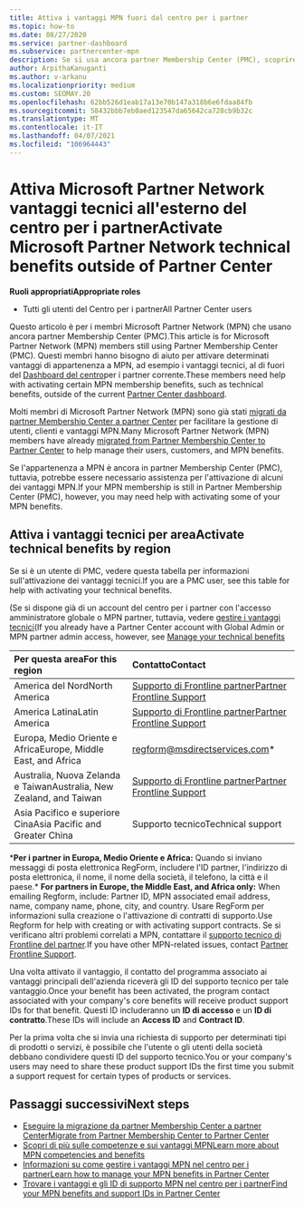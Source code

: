 ```yaml
---
title: Attiva i vantaggi MPN fuori dal centro per i partner
ms.topic: how-to
ms.date: 08/27/2020
ms.service: partner-dashboard
ms.subservice: partnercenter-mpn
description: Se si usa ancora partner Membership Center (PMC), scoprire chi contattare per attivare i vantaggi del supporto tecnico MPN e fornire gli ID di supporto per i vantaggi.
author: ArpithaKanuganti
ms.author: v-arkanu
ms.localizationpriority: medium
ms.custom: SEOMAY.20
ms.openlocfilehash: 62bb526d1eab17a13e70b147a318b6e6fdaa84fb
ms.sourcegitcommit: 58432bbb7eb0aed123547da65642ca728cb9b32c
ms.translationtype: MT
ms.contentlocale: it-IT
ms.lasthandoff: 04/07/2021
ms.locfileid: "106964443"
---
```

# <a name="activate-microsoft-partner-network-technical-benefits-outside-of-partner-center"></a><span data-ttu-id="2b6b9-103">Attiva Microsoft Partner Network vantaggi tecnici all'esterno del centro per i partner</span><span class="sxs-lookup"><span data-stu-id="2b6b9-103">Activate Microsoft Partner Network technical benefits outside of Partner Center</span></span>


<span data-ttu-id="2b6b9-104">**Ruoli appropriati**</span><span class="sxs-lookup"><span data-stu-id="2b6b9-104">**Appropriate roles**</span></span>

- <span data-ttu-id="2b6b9-105">Tutti gli utenti del Centro per i partner</span><span class="sxs-lookup"><span data-stu-id="2b6b9-105">All Partner Center users</span></span>

<span data-ttu-id="2b6b9-106">Questo articolo è per i membri Microsoft Partner Network (MPN) che usano ancora partner Membership Center (PMC).</span><span class="sxs-lookup"><span data-stu-id="2b6b9-106">This article is for Microsoft Partner Network (MPN) members still using Partner Membership Center (PMC).</span></span> <span data-ttu-id="2b6b9-107">Questi membri hanno bisogno di aiuto per attivare determinati vantaggi di appartenenza a MPN, ad esempio i vantaggi tecnici, al di fuori del [Dashboard del centro](https://partner.microsoft.com/dashboard)per i partner corrente.</span><span class="sxs-lookup"><span data-stu-id="2b6b9-107">These members need help with activating certain MPN membership benefits, such as technical benefits, outside of the current [Partner Center dashboard](https://partner.microsoft.com/dashboard).</span></span>

<span data-ttu-id="2b6b9-108">Molti membri di Microsoft Partner Network (MPN) sono già stati [migrati da partner Membership Center a partner Center](prepare-pmc-pc-migration.md) per facilitare la gestione di utenti, clienti e vantaggi MPN.</span><span class="sxs-lookup"><span data-stu-id="2b6b9-108">Many Microsoft Partner Network (MPN) members have already [migrated from Partner Membership Center to Partner Center](prepare-pmc-pc-migration.md) to help manage their users, customers, and MPN benefits.</span></span>

<span data-ttu-id="2b6b9-109">Se l'appartenenza a MPN è ancora in partner Membership Center (PMC), tuttavia, potrebbe essere necessario assistenza per l'attivazione di alcuni dei vantaggi MPN.</span><span class="sxs-lookup"><span data-stu-id="2b6b9-109">If your MPN membership is still in Partner Membership Center (PMC), however, you may need help with activating some of your MPN benefits.</span></span>

## <a name="activate-technical-benefits-by-region"></a><span data-ttu-id="2b6b9-110">Attiva i vantaggi tecnici per area</span><span class="sxs-lookup"><span data-stu-id="2b6b9-110">Activate technical benefits by region</span></span>

<span data-ttu-id="2b6b9-111">Se si è un utente di PMC, vedere questa tabella per informazioni sull'attivazione dei vantaggi tecnici.</span><span class="sxs-lookup"><span data-stu-id="2b6b9-111">If you are a PMC user, see this table for help with activating your technical benefits.</span></span>

<span data-ttu-id="2b6b9-112">(Se si dispone già di un account del centro per i partner con l'accesso amministratore globale o MPN partner, tuttavia, vedere [gestire i vantaggi tecnici](https://docs.microsoft.com/partner-center/manage-your-partner-network-benefits#manage-technical-benefits)</span><span class="sxs-lookup"><span data-stu-id="2b6b9-112">(If you already have a Partner Center account with Global Admin or MPN partner admin access, however, see [Manage your technical benefits](https://docs.microsoft.com/partner-center/manage-your-partner-network-benefits#manage-technical-benefits)</span></span>

|<span data-ttu-id="2b6b9-113">Per questa area</span><span class="sxs-lookup"><span data-stu-id="2b6b9-113">For this region</span></span>  | <span data-ttu-id="2b6b9-114">Contatto</span><span class="sxs-lookup"><span data-stu-id="2b6b9-114">Contact</span></span> |
|:--------|:------------|
|<span data-ttu-id="2b6b9-115">America del Nord</span><span class="sxs-lookup"><span data-stu-id="2b6b9-115">North America</span></span>  | [<span data-ttu-id="2b6b9-116">Supporto di Frontline partner</span><span class="sxs-lookup"><span data-stu-id="2b6b9-116">Partner Frontline Support</span></span>](https://partner.microsoft.com/support?issueid=300-0042)  |
|<span data-ttu-id="2b6b9-117">America Latina</span><span class="sxs-lookup"><span data-stu-id="2b6b9-117">Latin America</span></span>  | [<span data-ttu-id="2b6b9-118">Supporto di Frontline partner</span><span class="sxs-lookup"><span data-stu-id="2b6b9-118">Partner Frontline Support</span></span>](https://partner.microsoft.com/support?issueid=300-0042)  |
|<span data-ttu-id="2b6b9-119">Europa, Medio Oriente e Africa</span><span class="sxs-lookup"><span data-stu-id="2b6b9-119">Europe, Middle East, and Africa</span></span>  | [regform@msdirectservices.com](mailto:regform@msdirectservices.com)*  |
|<span data-ttu-id="2b6b9-120">Australia, Nuova Zelanda e Taiwan</span><span class="sxs-lookup"><span data-stu-id="2b6b9-120">Australia, New Zealand, and Taiwan</span></span>  | [<span data-ttu-id="2b6b9-121">Supporto di Frontline partner</span><span class="sxs-lookup"><span data-stu-id="2b6b9-121">Partner Frontline Support</span></span>](https://partner.microsoft.com/support?issueid=300-0042)  |
|<span data-ttu-id="2b6b9-122">Asia Pacifico e superiore Cina</span><span class="sxs-lookup"><span data-stu-id="2b6b9-122">Asia Pacific and Greater China</span></span>  | <span data-ttu-id="2b6b9-123">Supporto tecnico</span><span class="sxs-lookup"><span data-stu-id="2b6b9-123">Technical support</span></span>  |

<span data-ttu-id="2b6b9-124">\***Per i partner in Europa, Medio Oriente e Africa:** Quando si inviano messaggi di posta elettronica RegForm, includere l'ID partner, l'indirizzo di posta elettronica, il nome, il nome della società, il telefono, la città e il paese.</span><span class="sxs-lookup"><span data-stu-id="2b6b9-124">\* **For partners in Europe, the Middle East, and Africa only:** When emailing Regform, include: Partner ID, MPN associated email address, name, company name, phone, city, and country.</span></span> <span data-ttu-id="2b6b9-125">Usare RegForm per informazioni sulla creazione o l'attivazione di contratti di supporto.</span><span class="sxs-lookup"><span data-stu-id="2b6b9-125">Use Regform for help with creating or with activating support contracts.</span></span> <span data-ttu-id="2b6b9-126">Se si verificano altri problemi correlati a MPN, contattare il [supporto tecnico di Frontline del partner](https://partner.microsoft.com/support?issueid=300-0042).</span><span class="sxs-lookup"><span data-stu-id="2b6b9-126">If you have other MPN-related issues, contact [Partner Frontline Support](https://partner.microsoft.com/support?issueid=300-0042).</span></span>

<span data-ttu-id="2b6b9-127">Una volta attivato il vantaggio, il contatto del programma associato ai vantaggi principali dell'azienda riceverà gli ID del supporto tecnico per tale vantaggio.</span><span class="sxs-lookup"><span data-stu-id="2b6b9-127">Once your benefit has been activated, the program contact associated with your company's core benefits will receive product support IDs for that benefit.</span></span> <span data-ttu-id="2b6b9-128">Questi ID includeranno un **ID di accesso** e un **ID di contratto**.</span><span class="sxs-lookup"><span data-stu-id="2b6b9-128">These IDs will include an **Access ID** and **Contract ID**.</span></span> 

<span data-ttu-id="2b6b9-129">Per la prima volta che si invia una richiesta di supporto per determinati tipi di prodotti o servizi, è possibile che l'utente o gli utenti della società debbano condividere questi ID del supporto tecnico.</span><span class="sxs-lookup"><span data-stu-id="2b6b9-129">You or your company's users may need to share these product support IDs the first time you submit a support request for certain types of products or services.</span></span>

## <a name="next-steps"></a><span data-ttu-id="2b6b9-130">Passaggi successivi</span><span class="sxs-lookup"><span data-stu-id="2b6b9-130">Next steps</span></span>

- [<span data-ttu-id="2b6b9-131">Eseguire la migrazione da partner Membership Center a partner Center</span><span class="sxs-lookup"><span data-stu-id="2b6b9-131">Migrate from Partner Membership Center to Partner Center</span></span>](prepare-pmc-pc-migration.md)
- [<span data-ttu-id="2b6b9-132">Scopri di più sulle competenze e sui vantaggi MPN</span><span class="sxs-lookup"><span data-stu-id="2b6b9-132">Learn more about MPN competencies and benefits</span></span>](learn-about-competencies.md)
- [<span data-ttu-id="2b6b9-133">Informazioni su come gestire i vantaggi MPN nel centro per i partner</span><span class="sxs-lookup"><span data-stu-id="2b6b9-133">Learn how to manage your MPN benefits in Partner Center</span></span>](manage-your-partner-network-benefits.md)
- [<span data-ttu-id="2b6b9-134">Trovare i vantaggi e gli ID di supporto MPN nel centro per i partner</span><span class="sxs-lookup"><span data-stu-id="2b6b9-134">Find your MPN benefits and support IDs in Partner Center</span></span>](mpn-find-benefits.md)
